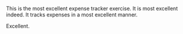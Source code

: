 This is the most excellent expense tracker exercise.
It is most excellent indeed.
It tracks expenses in a most excellent manner.

Excellent.


